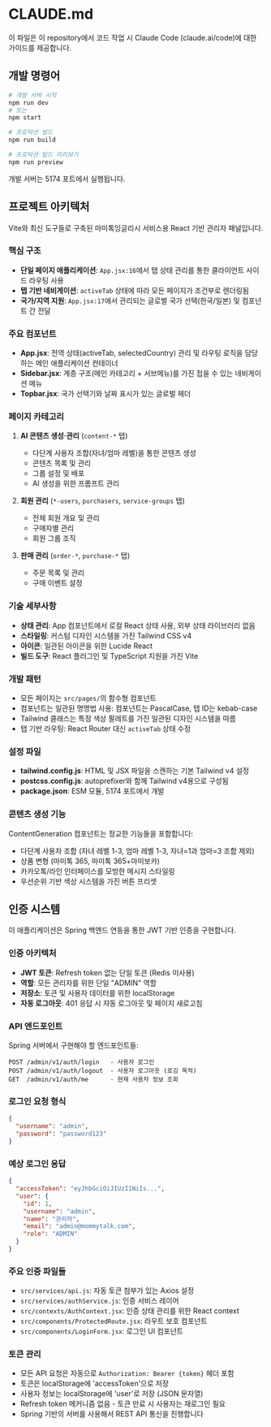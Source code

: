 # CLAUDE.md

이 파일은 이 repository에서 코드 작업 시 Claude Code (claude.ai/code)에 대한 가이드를 제공합니다.

## 개발 명령어

```bash
# 개발 서버 시작
npm run dev
# 또는
npm start

# 프로덕션 빌드
npm run build

# 프로덕션 빌드 미리보기
npm run preview
```

개발 서버는 5174 포트에서 실행됩니다.

## 프로젝트 아키텍처

Vite와 최신 도구들로 구축된 마미톡잉글리시 서비스용 React 기반 관리자 패널입니다.

### 핵심 구조

- **단일 페이지 애플리케이션**: `App.jsx:16`에서 탭 상태 관리를 통한 클라이언트 사이드 라우팅 사용
- **탭 기반 네비게이션**: `activeTab` 상태에 따라 모든 페이지가 조건부로 렌더링됨
- **국가/지역 지원**: `App.jsx:17`에서 관리되는 글로벌 국가 선택(한국/일본) 및 컴포넌트 간 전달

### 주요 컴포넌트

- **App.jsx**: 전역 상태(activeTab, selectedCountry) 관리 및 라우팅 로직을 담당하는 메인 애플리케이션 컨테이너
- **Sidebar.jsx**: 계층 구조(메인 카테고리 + 서브메뉴)를 가진 접을 수 있는 네비게이션 메뉴
- **Topbar.jsx**: 국가 선택기와 날짜 표시가 있는 글로벌 헤더

### 페이지 카테고리

1. **AI 콘텐츠 생성·관리** (`content-*` 탭)
   - 다단계 사용자 조합(자녀/엄마 레벨)을 통한 콘텐츠 생성
   - 콘텐츠 목록 및 관리
   - 그룹 설정 및 배포
   - AI 생성을 위한 프롬프트 관리

2. **회원 관리** (`*-users`, `purchasers`, `service-groups` 탭)
   - 전체 회원 개요 및 관리
   - 구매자별 관리
   - 회원 그룹 조직

3. **판매 관리** (`order-*`, `purchase-*` 탭)
   - 주문 목록 및 관리
   - 구매 이벤트 설정

### 기술 세부사항

- **상태 관리**: App 컴포넌트에서 로컬 React 상태 사용, 외부 상태 라이브러리 없음
- **스타일링**: 커스텀 디자인 시스템을 가진 Tailwind CSS v4
- **아이콘**: 일관된 아이콘을 위한 Lucide React
- **빌드 도구**: React 플러그인 및 TypeScript 지원을 가진 Vite

### 개발 패턴

- 모든 페이지는 `src/pages/`의 함수형 컴포넌트
- 컴포넌트는 일관된 명명법 사용: 컴포넌트는 PascalCase, 탭 ID는 kebab-case
- Tailwind 클래스는 특정 색상 팔레트를 가진 일관된 디자인 시스템을 따름
- 탭 기반 라우팅: React Router 대신 `activeTab` 상태 수정

### 설정 파일

- **tailwind.config.js**: HTML 및 JSX 파일을 스캔하는 기본 Tailwind v4 설정
- **postcss.config.js**: autoprefixer와 함께 Tailwind v4용으로 구성됨
- **package.json**: ESM 모듈, 5174 포트에서 개발

### 콘텐츠 생성 기능

ContentGeneration 컴포넌트는 정교한 기능들을 포함합니다:
- 다단계 사용자 조합 (자녀 레벨 1-3, 엄마 레벨 1-3, 자녀=1과 엄마=3 조합 제외)
- 상품 변형 (마미톡 365, 마미톡 365+마미보카)
- 카카오톡/라인 인터페이스를 모방한 메시지 스타일링
- 우선순위 기반 색상 시스템을 가진 버튼 프리셋

## 인증 시스템

이 애플리케이션은 Spring 백엔드 연동을 통한 JWT 기반 인증을 구현합니다.

### 인증 아키텍처

- **JWT 토큰**: Refresh token 없는 단일 토큰 (Redis 미사용)
- **역할**: 모든 관리자를 위한 단일 "ADMIN" 역할
- **저장소**: 토큰 및 사용자 데이터를 위한 localStorage
- **자동 로그아웃**: 401 응답 시 자동 로그아웃 및 페이지 새로고침

### API 엔드포인트

Spring 서버에서 구현해야 할 엔드포인트들:
```
POST /admin/v1/auth/login   - 사용자 로그인
POST /admin/v1/auth/logout  - 사용자 로그아웃 (로깅 목적)
GET  /admin/v1/auth/me      - 현재 사용자 정보 조회
```

### 로그인 요청 형식
```json
{
  "username": "admin",
  "password": "password123"
}
```

### 예상 로그인 응답
```json
{
  "accessToken": "eyJhbGciOiJIUzI1NiIs...",
  "user": {
    "id": 1,
    "username": "admin",
    "name": "관리자",
    "email": "admin@mommytalk.com",
    "role": "ADMIN"
  }
}
```

### 주요 인증 파일들

- `src/services/api.js`: 자동 토큰 첨부가 있는 Axios 설정
- `src/services/authService.js`: 인증 서비스 레이어
- `src/contexts/AuthContext.jsx`: 인증 상태 관리를 위한 React context
- `src/components/ProtectedRoute.jsx`: 라우트 보호 컴포넌트
- `src/components/LoginForm.jsx`: 로그인 UI 컴포넌트

### 토큰 관리

- 모든 API 요청은 자동으로 `Authorization: Bearer {token}` 헤더 포함
- 토큰은 localStorage에 'accessToken'으로 저장
- 사용자 정보는 localStorage에 'user'로 저장 (JSON 문자열)
- Refresh token 메커니즘 없음 - 토큰 만료 시 사용자는 재로그인 필요
- Spring 기반의 서버를 사용해서 REST API 통신을 진행합니다